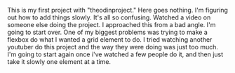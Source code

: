 This is my first project with "theodinproject." Here goes nothing. 
I'm figuring out how to add things slowly. It's all so confusing. 
Watched a video on someone else doing the project. I approached this from a bad angle. I'm going to start over.
One of my biggest problems was trying to make a flexbox do what I wanted a grid element to do. 
I tried watching another youtuber do this project and the way they were doing was just too much. I'm going to start again once i've watched a few people do it, and then just take it slowly one element at a time. 
